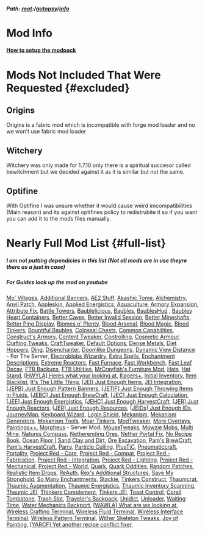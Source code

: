 ##### Path: [root](https://greenj.net):/[autopsy](https://greenj.net/autopsy)/[info](https://greenj.net/autopsy/info)

# Mod Info

#### [How to setup the modpack](http://greenj.net/autopsy/setup)

# Mods Not Included That Were Requested {#excluded}

## Origins

Origins is a fabric mod which is incompatible with forge mod loader and no we won't use fabric mod loader

## Witchery

Witchery was only made for 1.7.10 only there is a spiritual succesor called bewitchment but we decided against it as it is similar but not the same.

## Optifine

With Optifine I was unsure whether it would cause weird imcompatibilities (Main reason) and its against optifines policy to redistrubite it so if you want you can add it to the mods files manually.


# Nearly Full Mod List {#full-list}
##### I am not putting dependicies in this list (Not all mods are in use theyre there as a just in case)
##### For Guides look up the mod on youtube

[Mo' Villages](https://www.curseforge.com/minecraft/mc-mods/mo-villages),
[Additional Banners](https://www.curseforge.com/minecraft/mc-mods/additional-banners),
[AE2 Stuff](https://www.curseforge.com/minecraft/mc-mods/ae2-stuff),
[Akashic Tome](https://www.curseforge.com/minecraft/mc-mods/akashic-tome),
[Alchemistry](https://www.curseforge.com/minecraft/mc-mods/alchemistry),
[Anvil Patch](https://www.curseforge.com/minecraft/mc-mods/anvil-patch-lawful),
[Appleskin](https://www.curseforge.com/minecraft/mc-mods/appleskin),
[Applied Energistics](https://www.curseforge.com/minecraft/mc-mods/applied-energistics-2),
[Aquaculture](https://www.curseforge.com/minecraft/mc-mods/aquaculture),
[Armory Expansion](https://www.curseforge.com/minecraft/mc-mods/armory-expansion),
[Attribute Fix](https://www.curseforge.com/minecraft/mc-mods/attributefix),
[Battle Towers](https://www.curseforge.com/minecraft/mc-mods/atomicstrykers-battle-towers),
[Baublelicious](https://www.curseforge.com/minecraft/mc-mods/baublelicious),
[Baubles](https://www.curseforge.com/minecraft/mc-mods/baubles),
[BaublesHud](https://www.curseforge.com/minecraft/mc-mods/baubleshud) ,
[Baubley Heart Containers](https://www.curseforge.com/minecraft/mc-mods/baubley-heart-canisters),
[Better Caves](https://www.curseforge.com/minecraft/mc-mods/yungs-better-caves),
[Better Invalid Session](https://mega.nz/file/29AWAZLR#JfiC1ImpaxA5nLGx3K3hyvJuSUPZkGeZr0JSNyH6tWQ),
[Better Mineshafts](https://www.curseforge.com/minecraft/mc-mods/yungs-better-mineshafts-forge),
[Better Ping Display](https://www.curseforge.com/minecraft/mc-mods/better-invalid-session),
[Biomes o' Plenty](https://www.curseforge.com/minecraft/mc-mods/biomes-o-plenty),
[Blood Arsenal](https://www.curseforge.com/minecraft/mc-mods/blood-arsenal),
[Blood Magic](https://www.curseforge.com/minecraft/mc-mods/blood-magic),
[Blood Tinkers](https://www.curseforge.com/minecraft/mc-mods/tinkering-with-blood-magic),
[Bountiful Baubles](https://www.curseforge.com/minecraft/mc-mods/bountifulbaubles),
[Colossal Chests](https://www.curseforge.com/minecraft/mc-mods/colossal-chests),
[Common Capabilities](https://www.curseforge.com/minecraft/mc-mods/common-capabilities),
[Construct's Armory](https://www.curseforge.com/minecraft/mc-mods/constructs-armory),
[Content Tweaker](https://www.curseforge.com/minecraft/mc-mods/contenttweaker),
[Controlling](https://www.curseforge.com/minecraft/mc-mods/controlling),
[Cosmetic Armour](https://www.curseforge.com/minecraft/mc-mods/cosmetic-armor-reworked),
[Crafting Tweaks](https://www.curseforge.com/minecraft/mc-mods/crafting-tweaks),
[CraftTweaker](https://www.curseforge.com/minecraft/mc-mods/crafttweaker),
[Default Options](https://www.curseforge.com/minecraft/mc-mods/default-options),
[Dense Metals](https://www.curseforge.com/minecraft/mc-mods/dense-metals),
[Diet Hoppers](https://www.curseforge.com/minecraft/mc-mods/diet-hoppers),
[Ding](https://www.curseforge.com/minecraft/mc-mods/ding),
[Disenchanter](https://www.curseforge.com/minecraft/mc-mods/the-disenchanter-mod),
[Doomlike Dungeons](https://www.curseforge.com/minecraft/mc-mods/project-74246),
[Dynamic View Distance](https://www.curseforge.com/minecraft/mc-mods/dynamic-view) - For The Server,
[Electroblobs Wizardry](https://www.curseforge.com/minecraft/mc-mods/electroblobs-wizardry),
[Extra Spells](https://www.curseforge.com/minecraft/mc-mods/extra-spells-electroblobs-wizardry),
[Enchantment Descriptions](https://www.curseforge.com/minecraft/mc-mods/enchantment-descriptions),
[Extreme Reactors](https://www.curseforge.com/minecraft/mc-mods/extreme-reactors),
[Fast Furnace](https://www.curseforge.com/minecraft/mc-mods/fastfurnace),
[Fast Workbench](https://www.curseforge.com/minecraft/mc-mods/fastworkbench),
[Fast Leaf Decay](https://www.curseforge.com/minecraft/mc-mods/fast-leaf-decay),
[FTB Backups](https://www.curseforge.com/minecraft/mc-mods/ftb-backups-forge),
[FTB Utilities](https://www.curseforge.com/minecraft/mc-mods/ftb-utilities-forge),
[MrCrayfish's Furniture Mod](https://www.curseforge.com/minecraft/mc-mods/mrcrayfish-furniture-mod),
[Hats](https://www.curseforge.com/minecraft/mc-mods/hats),
[Hat Stand](https://www.curseforge.com/minecraft/mc-mods/hat-stand),
[\[HWYLA\] Heres what your looking at](https://www.curseforge.com/minecraft/mc-mods/hwyla),
[Illagers+](https://www.curseforge.com/minecraft/mc-mods/illagers),
[Initial Inventory](https://www.curseforge.com/minecraft/mc-mods/initial-inventory),
[Item Blacklist](https://www.curseforge.com/minecraft/mc-mods/item-blacklist),
[It's The Little Thing](https://www.curseforge.com/minecraft/mc-mods/its-the-little-things),
[\[JEI\] Just Enough Items](https://www.curseforge.com/minecraft/mc-mods/jei),
[JEI Integration](https://www.curseforge.com/minecraft/mc-mods/jei-integration),
[\[JEPB\] Just Enough Pattern Banners](https://www.curseforge.com/minecraft/mc-mods/just-enough-pattern-banners),
[\[JETIF\] Just Enough Throwing Items in Fluids](https://www.curseforge.com/minecraft/mc-mods/jetif),
[\[JEBC\] Just Enough BrewCraft](https://www.curseforge.com/minecraft/mc-mods/just-enough-brewcraft),
[\[JEC\] Just Enough Calculation](https://www.curseforge.com/minecraft/mc-mods/just-enough-calculation),
[\[JEE\] Just Enough Energistics](https://www.curseforge.com/minecraft/mc-mods/just-enough-energistics-jee),
[\[JEHC\] Just Enough HarvestCraft](https://www.curseforge.com/minecraft/mc-mods/just-enough-harvestcraft),
[\[JER\] Just Enough Reactors](https://www.curseforge.com/minecraft/mc-mods/just-enough-reactors),
[\[JER\] Just Enough Resources](https://www.curseforge.com/minecraft/mc-mods/just-enough-resources-jer),
[\[JEIDs\] Just Enough IDs](https://www.curseforge.com/minecraft/mc-mods/jeid),
[JourneyMap](https://www.curseforge.com/minecraft/mc-mods/journeymap),
[Keyboard Wizard](https://www.curseforge.com/minecraft/mc-mods/keyboard-wizard),
[Login Shield](https://www.curseforge.com/minecraft/mc-mods/login-shield),
[Mekanism](https://www.curseforge.com/minecraft/mc-mods/mekanism),
[Mekanism Generators](https://www.curseforge.com/minecraft/mc-mods/mekanism-generators),
[Mekanism Tools](https://www.curseforge.com/minecraft/mc-mods/mekanism-tools),
[Moar Tinkers](https://www.curseforge.com/minecraft/mc-mods/moar-tinkers),
[ModTweaker](https://www.curseforge.com/minecraft/mc-mods/modtweaker),
[More Overlays](https://www.curseforge.com/minecraft/mc-mods/more-overlays),
[Paintings++](https://www.curseforge.com/minecraft/mc-mods/paintings),
[Morpheus](https://www.curseforge.com/minecraft/mc-mods/morpheus) - Server Mod,
[MouseTweaks](https://www.curseforge.com/minecraft/mc-mods/mouse-tweaks),
[Mowzie Mobs](https://www.curseforge.com/minecraft/mc-mods/mowzies-mobs),
[Multi Mine](https://www.curseforge.com/minecraft/mc-mods/multi-mine),
[Natures Compass](https://www.curseforge.com/minecraft/mc-mods/natures-compass),
[Netherending Ores](https://www.curseforge.com/minecraft/mc-mods/netherending-ores),
[Nether Portal Fix](https://www.curseforge.com/minecraft/mc-mods/netherportalfix),
[No Recipe Book](https://www.curseforge.com/minecraft/mc-mods/no-recipe-book),
[Ocean Floor \| Sand Clay and Dirt](https://www.curseforge.com/minecraft/mc-mods/ocean-floor-clay-sand-and-dirt),
[Ore Excavation](https://www.curseforge.com/minecraft/mc-mods/ore-excavation),
[Pam's BrewCraft](https://www.curseforge.com/minecraft/mc-mods/pams-brewcraft),
[Pam's HarvestCraft](https://www.curseforge.com/minecraft/mc-mods/pams-harvestcraft),
[Parry](https://www.curseforge.com/minecraft/mc-mods/parry),
[Particle Culling](https://www.curseforge.com/minecraft/mc-mods/particle-culling),
[PlusTiC](https://www.curseforge.com/minecraft/mc-mods/plusticminusbad),
[Pneumaticcraft](https://www.curseforge.com/minecraft/mc-mods/pneumaticcraft-repressurized),
[Portality](https://www.curseforge.com/minecraft/mc-mods/portality),
[Project Red - Core](https://www.curseforge.com/minecraft/mc-mods/project-red-core),
[Project Red - Compat](https://www.curseforge.com/minecraft/mc-mods/project-red-compat),
[Project Red - Fabrication](https://www.curseforge.com/minecraft/mc-mods/project-red-fabrication),
[Project Red - Integration](https://www.curseforge.com/minecraft/mc-mods/project-red-integration),
[Project Red - Lighting](https://www.curseforge.com/minecraft/mc-mods/project-red-illumination),
[Project Red - Mechanical](https://www.curseforge.com/minecraft/mc-mods/project-red-expansion),
[Project Red - World](https://www.curseforge.com/minecraft/mc-mods/project-red-exploration),
[Quark](https://www.curseforge.com/minecraft/mc-mods/quark),
[Quark Oddities](https://www.curseforge.com/minecraft/mc-mods/quark-oddities),
[Random Patches](https://www.curseforge.com/minecraft/mc-mods/randompatches-forge),
[Realistic Item Drops](https://www.curseforge.com/minecraft/mc-mods/realistic-item-drops),
[ReAuth](https://www.curseforge.com/minecraft/mc-mods/reauth),
[Rex's Additional Structures](https://www.curseforge.com/minecraft/mc-mods/additional-structures),
[Save My Stronghold](https://www.curseforge.com/minecraft/mc-mods/save-my-stronghold),
[So Many Enchantments](https://www.curseforge.com/minecraft/mc-mods/so-many-enchantments),
[Stackie](https://www.curseforge.com/minecraft/mc-mods/stackie),
[Tinkers Construct](https://www.curseforge.com/minecraft/mc-mods/tinkers-construct),
[Thaumcrat](https://www.curseforge.com/minecraft/mc-mods/thaumcraft),
[Thaumic Augmentation](https://www.curseforge.com/minecraft/mc-mods/thaumic-augmentation),
[Thaumic Energistics](https://www.curseforge.com/minecraft/mc-mods/thaumic-energistics),
[Thaumic Inventory Scanning](https://www.curseforge.com/minecraft/mc-mods/thaumcraft-inventory-scanning),
[Thaumic JEI](https://www.curseforge.com/minecraft/mc-mods/thaumic-jei),
[Thinkers Complement](https://www.curseforge.com/minecraft/mc-mods/tinkers-complement),
[Tinkers JEI](https://www.curseforge.com/minecraft/mc-mods/tinkers-jei),
[Toast Control](https://www.curseforge.com/minecraft/mc-mods/toast-control),
[Corail Tombstone](https://www.curseforge.com/minecraft/mc-mods/corail-tombstone),
[Trash Slot](https://www.curseforge.com/minecraft/mc-mods/trashslot),
[Traveler's Backpack](https://www.curseforge.com/minecraft/mc-mods/travelers-backpack),
[Unidict](https://www.curseforge.com/minecraft/mc-mods/unidict),
[Unloader](https://www.curseforge.com/minecraft/mc-mods/unloader),
[Waiting Time](https://www.curseforge.com/minecraft/mc-mods/waitingtime),
[Water Mechanics Backport](https://www.curseforge.com/minecraft/mc-mods/bubble-column-elevator-backport),
[\[WAWLA\] What are we looking at](https://www.curseforge.com/minecraft/mc-mods/wawla),
[Wireless Crafting Terminal](https://www.curseforge.com/minecraft/mc-mods/wireless-crafting-terminal),
[Wireless Fluid Terminal](https://www.curseforge.com/minecraft/mc-mods/wireless-fluid-terminal),
[Wireless Interface Terminal](https://www.curseforge.com/minecraft/mc-mods/wireless-interface-terminal),
[Wireless Pattern Terminal](https://www.curseforge.com/minecraft/mc-mods/wireless-pattern-terminal),
[Wither Skeleton Tweaks](https://www.curseforge.com/minecraft/mc-mods/wither-skeleton-tweaks),
[Joy of Painting](https://www.curseforge.com/minecraft/mc-mods/joy-of-painting),
[\[YARCF\] Yet another recipe conflict fixer](https://www.curseforge.com/minecraft/mc-mods/yarcf),